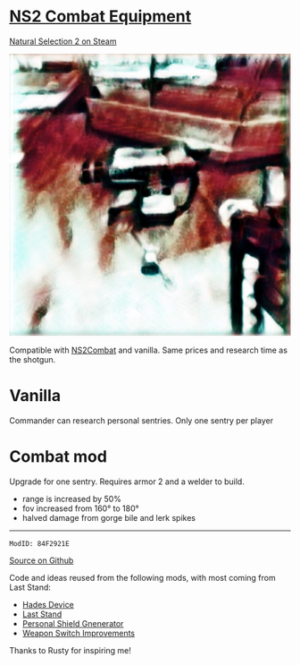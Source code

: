# [NS2 Combat Equipment](https://steamcommunity.com/sharedfiles/filedetails/?id=2230489630 "Link to Steam Workshop")

[Natural Selection 2 on Steam](https://steamcommunity.com/app/4920 "Steam Community :: Natural Selection 2")


![Preview](preview.jpg)

Compatible with [NS2Combat](https://steamcommunity.com/sharedfiles/filedetails/?id=1383137960) and vanilla. Same prices and research time as the shotgun.

# Vanilla
Commander can research personal sentries. Only one sentry per player

# Combat mod
Upgrade for one sentry. Requires armor 2 and a welder to build.

- range is increased by 50%
- fov increased from 160° to 180°
- halved damage from gorge bile and lerk spikes

---
```
ModID: 84F2921E
```
[Source on Github](https://github.com/ailmanki/NS2_CombatEquipment)

Code and ideas reused from the following mods, with most coming from Last Stand:
- [Hades Device](https://steamcommunity.com/sharedfiles/filedetails/?id=873978863)
- [Last Stand](https://steamcommunity.com/sharedfiles/filedetails/?id=635568146)
- [Personal Shield Gnenerator](https://steamcommunity.com/sharedfiles/filedetails/?id=1173477213)
- [Weapon Switch Improvements](https://steamcommunity.com/sharedfiles/filedetails/?id=1218273658)


Thanks to Rusty for inspiring me!
